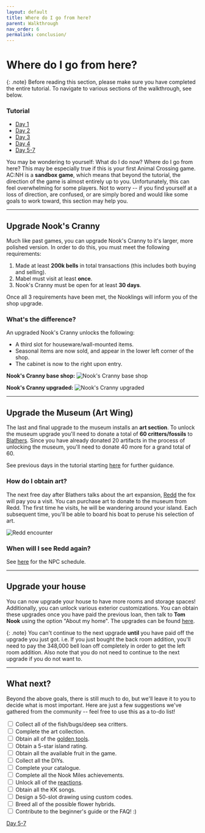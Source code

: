 ```yaml
---
layout: default
title: Where do I go from here?
parent: Walkthrough
nav_order: 6
permalink: conclusion/
---
```


# Where do I go from here?

{: .note}
Before reading this section, please make sure you have completed the entire tutorial. To navigate to various sections of the walkthrough, see below.

### Tutorial
- [Day 1](/acnhbeginners/day-1/)
- [Day 2](/acnhbeginners/day-2/)
- [Day 3](/acnhbeginners/day-3/)
- [Day 4](/acnhbeginners/day-4/)
- [Day 5-7](/acnhbeginners/day-5-7/)

You may be wondering to yourself: What do I do now? Where do I go from here? This may be especially true if this is your first Animal Crossing game. AC:NH is a **sandbox game**, which means that beyond the tutorial, the direction of the game is almost entirely up to you. Unfortunately, this can feel overwhelming for some players. Not to worry -- if you find yourself at a loss of direction, are confused, or are simply bored and would like some goals to work toward, this section may help you.

* * *
## Upgrade Nook's Cranny
Much like past games, you can upgrade Nook's Cranny to it's larger, more polished version. In order to do this, you must meet the following requirements:
1. Made at least **200k bells** in total transactions (this includes both buying and selling). 
2. Mabel must visit at least **once**.
3. Nook's Cranny must be open for at least **30 days**. 

Once all 3 requirements have been met, the Nooklings will inform you of the shop upgrade.

### What's the difference?
An upgraded Nook's Cranny unlocks the following:
- A third slot for houseware/wall-mounted items.
- Seasonal items are now sold, and appear in the lower left corner of the shop.
- The cabinet is now to the right upon entry.

**Nook's Cranny base shop:**
![Nook's Cranny base shop](/acnhbeginners/assets/nookscranny_1.jpg)

**Nook's Cranny upgraded:**
![Nook's Cranny upgraded](/acnhbeginners/assets/nookscranny_2.png)

* * *
## Upgrade the Museum (Art Wing)
The last and final upgrade to the museum installs an **art section**. To unlock the museum upgrade you'll need to donate a total of **60 critters/fossils** to [Blathers](https://chibisnorlax.github.io/acnhfaq/npc/permanent/#blathers). Since you have already donated 20 artifacts in the process of unlocking the museum, you'll need to donate 40 more for a grand total of 60.

See previous days in the tutorial starting [here](/acnhbeginners/day-2/) for further guidance.

### How do I obtain art?
The next free day after Blathers talks about the art expansion, [Redd](https://chibisnorlax.github.io/acnhfaq/npc/visiting/#redd) the fox will pay you a visit. You can purchase art to donate to the museum from Redd. The first time he visits, he will be wandering around your island. Each subsequent time, you'll be able to board his boat to peruse his selection of art. 

![Redd encounter](/acnhbeginners/assets/reddmeeting.jpg)

### When will I see Redd again?
See [here](https://chibisnorlax.github.io/acnhfaq/npc/visiting/#how-often-does-x-visit-how-do-i-unlock-x-character) for the NPC schedule.

<!-- Potentially move to FAQ instead of putting this here
### My villager gifted me art, is it real?
- You can check if it real!
  - Smug villagers will always gift **fake** scultputures or art peices.
  - Jocks and Lazy villagers can send any type of art peice or sculputure and it can be **real** or **fake**.
  - Cranky villagers will only send **real** or **fake sculputures**.
- Normal, Peppy, Snooty and Uchi (Sistely) personality villagers will **not** gift any type of art! This means all **female** villagers! -->

<!-- {: .note}
The Wild painting is classified as a Sculpture at the moment which means that you can also be gifted this by Cranky villagers! -->


<!-- ### **More art information**
- How many art pieces/sculptures/statues are there?
  - There are 30 art pieces and 13 statues/sculptures!
- Redd's art for sale:
  - Redd will always have 4 pieces of art per visit!
  - You have a 10% chance of having **all the art** that Redd sells in a trip to be **fake**
  - You have a 50% chance to have **1 real piece** of art amongst the 4 Redd is selling in one trip.
  - You have a 30% chance to have **2 real pieces** of art amongst the 4 Redd is selling in one trip.
  - You have a 10% chance to have **3 out of the 4 pieces of art to be real** in one trip. -->

* * *
## Upgrade your house
You can now upgrade your house to have more rooms and storage spaces! Additionally, you can unlock various exterior customizations. You can obtain these upgrades once you have paid the previous loan, then talk to **Tom Nook** using the option "About my home". The upgrades can be found [here](https://chibisnorlax.github.io/acnhfaq/unlocks/#house-unlocks).

{: .note} 
You can't continue to the next upgrade **until** you have paid off the upgrade you just got. i.e. If you just bought the back room addition, you'll need to pay the 348,000 bell loan off completely in order to get the left room addition. Also note that you do not need to continue to the next upgrade if you do not want to. 

* * *
## What next?
Beyond the above goals, there is still much to do, but we'll leave it to you to decide what is most important. Here are just a few suggestions we've gathered from the community -- feel free to use this as a to-do list! 
<div>
  <input type="checkbox">
  <label>Collect all of the fish/bugs/deep sea critters.</label> <br>
  <input type="checkbox">
  <label>Complete the art collection.</label><br>
  <input type="checkbox">
  <label>Obtain all of the <a href="https://chibisnorlax.github.io/acnhfaq/unlocks/#golden-tool-unlocks-note-spoilers">golden tools</a>.</label> <br>
  <input type="checkbox">
  <label>Obtain a 5-star island rating.</label><br>
  <input type="checkbox">
  <label>Obtain all the available fruit in the game.</label><br>
  <input type="checkbox">
  <label>Collect all the DIYs.</label><br>
  <input type="checkbox">
  <label>Complete your catalogue.</label><br>
  <input type="checkbox">
  <label>Complete all the Nook Miles achievements.</label><br>
  <input type="checkbox">
  <label>Unlock all of the <a href="https://chibisnorlax.github.io/acnhfaq/island-life/#what-are-reactions">reactions</a>.</label><br>
  <input type="checkbox">
  <label>Obtain all the KK songs.</label><br>
  <input type="checkbox">
  <label>Design a 50-slot drawing using custom codes.</label><br>
  <input type="checkbox">
  <label>Breed all of the possible flower hybrids.</label><br>
  <input type="checkbox">
  <label>Contribute to the beginner's guide or the FAQ! :)</label><br>
  
  
</div>

<a href="/acnhbeginners/day-5-7" class="btn btn-red" role="button"><span class="icon-arw-Left"></span> Day 5-7</a>
